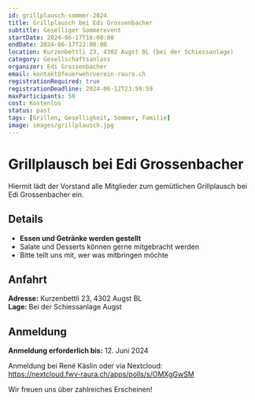 ```yaml
---
id: grillplausch-sommer-2024
title: Grillplausch bei Edi Grossenbacher
subtitle: Geselliger Sommerevent
startDate: 2024-06-17T16:00:00
endDate: 2024-06-17T22:00:00
location: Kurzenbettli 23, 4302 Augst BL (bei der Schiessanlage)
category: Gesellschaftsanlass
organizer: Edi Grossenbacher
email: kontakt@feuerwehrverein-raura.ch
registrationRequired: true
registrationDeadline: 2024-06-12T23:59:59
maxParticipants: 50
cost: Kostenlos
status: past
tags: [Grillen, Geselligkeit, Sommer, Familie]
image: images/grillplausch.jpg
---
```


# Grillplausch bei Edi Grossenbacher

Hiermit lädt der Vorstand alle Mitglieder zum gemütlichen Grillplausch bei Edi Grossenbacher ein.

## Details

- **Essen und Getränke werden gestellt**
- Salate und Desserts können gerne mitgebracht werden
- Bitte teilt uns mit, wer was mitbringen möchte

## Anfahrt

**Adresse:** Kurzenbettli 23, 4302 Augst BL  
**Lage:** Bei der Schiessanlage Augst

## Anmeldung

**Anmeldung erforderlich bis:** 12. Juni 2024

Anmeldung bei René Käslin oder via Nextcloud:  
https://nextcloud.fwv-raura.ch/apps/polls/s/OMXgGwSM

Wir freuen uns über zahlreiches Erscheinen!
